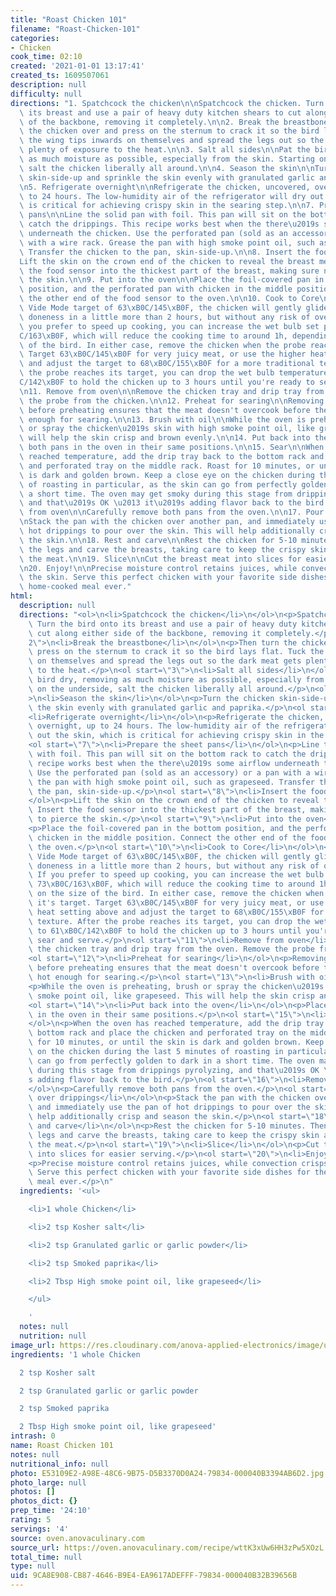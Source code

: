 ```yaml
---
title: "Roast Chicken 101"
filename: "Roast-Chicken-101"
categories:
- Chicken
cook_time: 02:10
created: '2021-01-01 13:17:41'
created_ts: 1609507061
description: null
difficulty: null
directions: "1. Spatchcock the chicken\n\nSpatchcock the chicken. Turn the bird onto\
  \ its breast and use a pair of heavy duty kitchen shears to cut along either side\
  \ of the backbone, removing it completely.\n\n2. Break the breastbone\n\nThen turn\
  \ the chicken over and press on the sternum to crack it so the bird lays flat. Tuck\
  \ the wing tips inwards on themselves and spread the legs out so the dark meat gets\
  \ plenty of exposure to the heat.\n\n3. Salt all sides\n\nPat the bird dry, removing\
  \ as much moisture as possible, especially from the skin. Starting on the underside,\
  \ salt the chicken liberally all around.\n\n4. Season the skin\n\nTurn the chicken\
  \ skin-side-up and sprinkle the skin evenly with granulated garlic and paprika.\n\
  \n5. Refrigerate overnight\n\nRefrigerate the chicken, uncovered, overnight, up\
  \ to 24 hours. The low-humidity air of the refrigerator will dry out the skin, which\
  \ is critical for achieving crispy skin in the searing step.\n\n7. Prepare the sheet\
  \ pans\n\nLine the solid pan with foil. This pan will sit on the bottom rack to\
  \ catch the drippings. This recipe works best when the there\u2019s some airflow\
  \ underneath the chicken. Use the perforated pan (sold as an accessory) or a pan\
  \ with a wire rack. Grease the pan with high smoke point oil, such as grapeseed.\
  \ Transfer the chicken to the pan, skin-side-up.\n\n8. Insert the food probe\n\n\
  Lift the skin on the crown end of the chicken to reveal the breast meat. Insert\
  \ the food sensor into the thickest part of the breast, making sure not to pierce\
  \ the skin.\n\n9. Put into the oven\n\nPlace the foil-covered pan in the bottom\
  \ position, and the perforated pan with chicken in the middle position. Connect\
  \ the other end of the food sensor to the oven.\n\n10. Cook to Core\n\nWith Sous\
  \ Vide Mode target of 63\xB0C/145\xB0F, the chicken will gently glide into perfect\
  \ doneness in a little more than 2 hours, but without any risk of overcooking. If\
  \ you prefer to speed up cooking, you can increase the wet bulb set point to 73\xB0\
  C/163\xB0F, which will reduce the cooking time to around 1h, depending on the size\
  \ of the bird. In either case, remove the chicken when the probe reaches it's target.\
  \ Target 63\xB0C/145\xB0F for very juicy meat, or use the higher heat setting above\
  \ and adjust the target to 68\xB0C/155\xB0F for a more traditional texture. After\
  \ the probe reaches its target, you can drop the wet bulb temperature to 61\xB0\
  C/142\xB0F to hold the chicken up to 3 hours until you're ready to sear and serve.\n\
  \n11. Remove from oven\n\nRemove the chicken tray and drip tray from the oven. Remove\
  \ the probe from the chicken.\n\n12. Preheat for searing\n\nRemoving the chicken\
  \ before preheating ensures that the meat doesn't overcook before the oven is hot\
  \ enough for searing.\n\n13. Brush with oil\n\nWhile the oven is preheating, brush\
  \ or spray the chicken\u2019s skin with high smoke point oil, like grapeseed. This\
  \ will help the skin crisp and brown evenly.\n\n14. Put back into the oven\n\nPlace\
  \ both pans in the oven in their same positions.\n\n15. Sear\n\nWhen the oven has\
  \ reached temperature, add the drip tray back to the bottom rack and place the chicken\
  \ and perforated tray on the middle rack. Roast for 10 minutes, or until the skin\
  \ is dark and golden brown. Keep a close eye on the chicken during the last 5 minutes\
  \ of roasting in particular, as the skin can go from perfectly golden to dark in\
  \ a short time. The oven may get smoky during this stage from drippings pyrolyzing,\
  \ and that\u2019s OK \u2013 it\u2019s adding flavor back to the bird.\n\n16. Remove\
  \ from oven\n\nCarefully remove both pans from the oven.\n\n17. Pour over drippings\n\
  \nStack the pan with the chicken over another pan, and immediately use the pan of\
  \ hot drippings to pour over the skin. This will help additionally crisp and season\
  \ the skin.\n\n18. Rest and carve\n\nRest the chicken for 5-10 minutes. Then separate\
  \ the legs and carve the breasts, taking care to keep the crispy skin attached to\
  \ the meat.\n\n19. Slice\n\nCut the breast meat into slices for easier serving.\n\
  \n20. Enjoy!\n\nPrecise moisture control retains juices, while convection crisps\
  \ the skin. Serve this perfect chicken with your favorite side dishes for the best\
  \ home-cooked meal ever."
html:
  description: null
  directions: "<ol>\n<li>Spatchcock the chicken</li>\n</ol>\n<p>Spatchcock the chicken.\
    \ Turn the bird onto its breast and use a pair of heavy duty kitchen shears to\
    \ cut along either side of the backbone, removing it completely.</p>\n<ol start=\"\
    2\">\n<li>Break the breastbone</li>\n</ol>\n<p>Then turn the chicken over and\
    \ press on the sternum to crack it so the bird lays flat. Tuck the wing tips inwards\
    \ on themselves and spread the legs out so the dark meat gets plenty of exposure\
    \ to the heat.</p>\n<ol start=\"3\">\n<li>Salt all sides</li>\n</ol>\n<p>Pat the\
    \ bird dry, removing as much moisture as possible, especially from the skin. Starting\
    \ on the underside, salt the chicken liberally all around.</p>\n<ol start=\"4\"\
    >\n<li>Season the skin</li>\n</ol>\n<p>Turn the chicken skin-side-up and sprinkle\
    \ the skin evenly with granulated garlic and paprika.</p>\n<ol start=\"5\">\n\
    <li>Refrigerate overnight</li>\n</ol>\n<p>Refrigerate the chicken, uncovered,\
    \ overnight, up to 24 hours. The low-humidity air of the refrigerator will dry\
    \ out the skin, which is critical for achieving crispy skin in the searing step.</p>\n\
    <ol start=\"7\">\n<li>Prepare the sheet pans</li>\n</ol>\n<p>Line the solid pan\
    \ with foil. This pan will sit on the bottom rack to catch the drippings. This\
    \ recipe works best when the there\u2019s some airflow underneath the chicken.\
    \ Use the perforated pan (sold as an accessory) or a pan with a wire rack. Grease\
    \ the pan with high smoke point oil, such as grapeseed. Transfer the chicken to\
    \ the pan, skin-side-up.</p>\n<ol start=\"8\">\n<li>Insert the food probe</li>\n\
    </ol>\n<p>Lift the skin on the crown end of the chicken to reveal the breast meat.\
    \ Insert the food sensor into the thickest part of the breast, making sure not\
    \ to pierce the skin.</p>\n<ol start=\"9\">\n<li>Put into the oven</li>\n</ol>\n\
    <p>Place the foil-covered pan in the bottom position, and the perforated pan with\
    \ chicken in the middle position. Connect the other end of the food sensor to\
    \ the oven.</p>\n<ol start=\"10\">\n<li>Cook to Core</li>\n</ol>\n<p>With Sous\
    \ Vide Mode target of 63\xB0C/145\xB0F, the chicken will gently glide into perfect\
    \ doneness in a little more than 2 hours, but without any risk of overcooking.\
    \ If you prefer to speed up cooking, you can increase the wet bulb set point to\
    \ 73\xB0C/163\xB0F, which will reduce the cooking time to around 1h, depending\
    \ on the size of the bird. In either case, remove the chicken when the probe reaches\
    \ it's target. Target 63\xB0C/145\xB0F for very juicy meat, or use the higher\
    \ heat setting above and adjust the target to 68\xB0C/155\xB0F for a more traditional\
    \ texture. After the probe reaches its target, you can drop the wet bulb temperature\
    \ to 61\xB0C/142\xB0F to hold the chicken up to 3 hours until you're ready to\
    \ sear and serve.</p>\n<ol start=\"11\">\n<li>Remove from oven</li>\n</ol>\n<p>Remove\
    \ the chicken tray and drip tray from the oven. Remove the probe from the chicken.</p>\n\
    <ol start=\"12\">\n<li>Preheat for searing</li>\n</ol>\n<p>Removing the chicken\
    \ before preheating ensures that the meat doesn't overcook before the oven is\
    \ hot enough for searing.</p>\n<ol start=\"13\">\n<li>Brush with oil</li>\n</ol>\n\
    <p>While the oven is preheating, brush or spray the chicken\u2019s skin with high\
    \ smoke point oil, like grapeseed. This will help the skin crisp and brown evenly.</p>\n\
    <ol start=\"14\">\n<li>Put back into the oven</li>\n</ol>\n<p>Place both pans\
    \ in the oven in their same positions.</p>\n<ol start=\"15\">\n<li>Sear</li>\n\
    </ol>\n<p>When the oven has reached temperature, add the drip tray back to the\
    \ bottom rack and place the chicken and perforated tray on the middle rack. Roast\
    \ for 10 minutes, or until the skin is dark and golden brown. Keep a close eye\
    \ on the chicken during the last 5 minutes of roasting in particular, as the skin\
    \ can go from perfectly golden to dark in a short time. The oven may get smoky\
    \ during this stage from drippings pyrolyzing, and that\u2019s OK \u2013 it\u2019\
    s adding flavor back to the bird.</p>\n<ol start=\"16\">\n<li>Remove from oven</li>\n\
    </ol>\n<p>Carefully remove both pans from the oven.</p>\n<ol start=\"17\">\n<li>Pour\
    \ over drippings</li>\n</ol>\n<p>Stack the pan with the chicken over another pan,\
    \ and immediately use the pan of hot drippings to pour over the skin. This will\
    \ help additionally crisp and season the skin.</p>\n<ol start=\"18\">\n<li>Rest\
    \ and carve</li>\n</ol>\n<p>Rest the chicken for 5-10 minutes. Then separate the\
    \ legs and carve the breasts, taking care to keep the crispy skin attached to\
    \ the meat.</p>\n<ol start=\"19\">\n<li>Slice</li>\n</ol>\n<p>Cut the breast meat\
    \ into slices for easier serving.</p>\n<ol start=\"20\">\n<li>Enjoy!</li>\n</ol>\n\
    <p>Precise moisture control retains juices, while convection crisps the skin.\
    \ Serve this perfect chicken with your favorite side dishes for the best home-cooked\
    \ meal ever.</p>\n"
  ingredients: '<ul>

    <li>1 whole Chicken</li>

    <li>2 tsp Kosher salt</li>

    <li>2 tsp Granulated garlic or garlic powder</li>

    <li>2 tsp Smoked paprika</li>

    <li>2 Tbsp High smoke point oil, like grapeseed</li>

    </ul>

    '
  notes: null
  nutrition: null
image_url: https://res.cloudinary.com/anova-applied-electronics/image/upload/w_517,h_327,c_fit,f_auto,q_auto,dpr_2.0,/f_auto/v1/production/6t9l6mw68ygk6t5zx5p2xc6quuqs
ingredients: '1 whole Chicken

  2 tsp Kosher salt

  2 tsp Granulated garlic or garlic powder

  2 tsp Smoked paprika

  2 Tbsp High smoke point oil, like grapeseed'
intrash: 0
name: Roast Chicken 101
notes: null
nutritional_info: null
photo: E53109E2-A98E-48C6-9B75-D5B3370D0A24-79834-000040B3394AB6D2.jpg
photo_large: null
photos: []
photos_dict: {}
prep_time: '24:10'
rating: 5
servings: '4'
source: oven.anovaculinary.com
source_url: https://oven.anovaculinary.com/recipe/wttK3xUw6HH3zPw5XOzL
total_time: null
type: null
uid: 9CA8E908-CB87-4646-B9E4-EA9617ADEFFF-79834-000040B32B39656B
---
```

